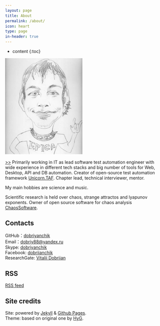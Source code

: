 ```yaml
---
layout: page
title: About
permalink: /about/
icon: heart
type: page
in-header: true
---
```


* content
{:toc}

<img src="/assets/images/photo-me.jpg" alt="Photo of Me" width="250">

[>>](/microblog) Primarily working in IT as lead software test automation engineer with wide experience in different tech stacks and big number of tools for Web, Desktop, API and DB automation. Creator of open-source test automation framework [Unicorn.TAF](https://unicorn-taf.github.io/). Chapter lead, technical interviewer, mentor.

My main hobbies are science and music. 

Scientific research is held over chaos, strange attractos and lyapunov exponents. Owner of open source software for chaos analysis [ChaosSoftware](https://github.com/chaossoftware/).

## Contacts

GitHub：[dobriyanchik](https://github.com/{{site.github_username}})  
Email：[dobriy88@yandex.ru](mailto:{{site.email}})  
Skype: [dobriyanchik](https://join.skype.com/invite/kzYokJHlHmZN)  
Facebook: [dobriianchik](https://www.facebook.com/{{site.facebook_username}})  
ResearchGate: [Vitalii Dobriian](https://www.researchgate.net/profile/Vitalii-Dobriian)

## RSS
[RSS feed](/feed.xml)

## Site credits
Site: powered by [Jekyll](https://jekyllrb.com/) & [Github Pages](https://pages.github.com/).  
Theme: based on original one by [HyG](https://github.com/Gaohaoyang).